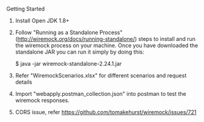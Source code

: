 Getting Started

1. Install Open JDK 1.8+

2. Follow "Running as a Standalone Process" (http://wiremock.org/docs/running-standalone/) steps to install and run the wiremock process on your machine.
   Once you have downloaded the standalone JAR you can run it simply by doing this:
   
   $ java -jar wiremock-standalone-2.24.1.jar

3. Refer "WiremockScenarios.xlsx" for different scenarios and request details

4. Import "webapply.postman_collection.json" into postman to test the wiremock responses.

5. CORS issue, refer https://github.com/tomakehurst/wiremock/issues/721